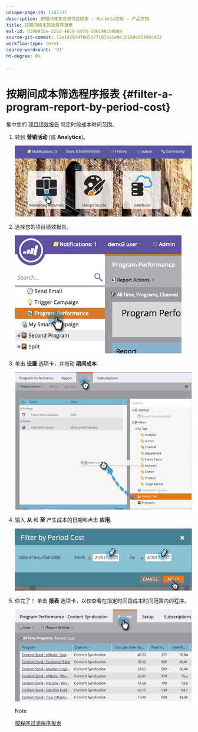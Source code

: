 ```yaml
---
unique-page-id: 1147237
description: 按期间成本过滤项目报表 — Marketo文档 — 产品文档
title: 按期间成本筛选程序报表
exl-id: 039041be-326d-4018-b97d-d80198cb9b84
source-git-commit: 72e1d29347bd5b77107da1e9c30169cb6490c432
workflow-type: tm+mt
source-wordcount: '93'
ht-degree: 0%

---
```


# 按期间成本筛选程序报表 {#filter-a-program-report-by-period-cost}

集中您的 [项目绩效报告](/help/marketo/product-docs/core-marketo-concepts/programs/program-performance-report/create-a-program-performance-report.md) 特定时段成本时间范围。

1. 转到 **营销活动** (或 **Analytics**)。

   ![](assets/login-marketing-activities-1.png)

1. 选择您的项目绩效报告。

   ![](assets/image2014-9-23-16-3a22-3a52.png)

1. 单击 **设置** 选项卡，并拖动 **期间成本**.

   ![](assets/lm-86194-1.png)

1. 输入 **从** 和 **至** 产生成本的日期和点击 **应用**.

   ![](assets/lm-86194-2a-hands.png)

1. 你完了！ 单击 **报表** 选项卡，以仅查看在指定时间段成本时间范围内的程序。

   ![](assets/lm-86194-report-tab.png)

   >[!NOTE]
   >
   >[按程序过滤程序报表](/help/marketo/product-docs/core-marketo-concepts/programs/program-performance-report/filter-a-program-report-by-program.md)
